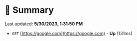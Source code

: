 # 📖 Summary
Last updated: **5/30/2023, 1:31:50 PM**

- `GET` [https://google.com](https://google.com) - **Up** (131ms)
